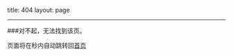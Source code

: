 title: 404
layout: page

---
###对不起，无法找到该页。

页面将在<span id="jumpTo"></span>秒内自动跳转回[首页](https://www.haomwei.com)

<script type="text/javascript">
function countDown(secs, surl) {
	var jumpTo = document.getElementById('jumpTo');
	jumpTo.innerHTML = secs;
	if (--secs > 0) {
		setTimeout("countDown(" + secs + ",'" + surl + "')", 1000);
	} else {
		location.href = surl;
	}
}
</script>
<script type="text/javascript">countDown(7,'/');</script>
